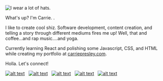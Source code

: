 ![I wear a lot of hats.](https://res.cloudinary.com/carriepresley/image/upload/v1601332278/carriepresley/Header_092820_kxgg92.jpg)


What's up? I'm Carrie. . 

I like to create cool shiz.  Software development, content creation, and telling a story through different mediums fires me up! Well, that and coffee...and rap music....and yoga.

Currently learning React and polishing some Javascript, CSS, and HTML while creating my portfolio at [carriepresley.com](https://carriepresley.com).

Holla. Let's connect!

[![alt text][1.1]][1]&nbsp;&nbsp;
[![alt text][2.1]][2]&nbsp;&nbsp;
[![alt text][3.1]][3]&nbsp;&nbsp;
[![alt text][4.1]][4]&nbsp;&nbsp;
[![alt text][5.1]][5]&nbsp;&nbsp;


[1.1]: https://res.cloudinary.com/carriepresley/image/upload/v1600551819/carriepresley/twitter_gdx4jb.png (twitter) 
[1.1]: https://res.cloudinary.com/carriepresley/image/upload/v1600551819/carriepresley/twitter_gdx4jb.png (twitter) 
[2.1]: https://res.cloudinary.com/carriepresley/image/upload/v1600551819/carriepresley/youtube_brtn5v.png (youtube)
[3.1]: https://res.cloudinary.com/carriepresley/image/upload/v1600551819/carriepresley/instagram_qybw0o.png (insta)
[4.1]: https://res.cloudinary.com/carriepresley/image/upload/v1600551819/carriepresley/linkedin_iowicj.png (linkedin)
[5.1]: https://res.cloudinary.com/carriepresley/image/upload/v1600551819/carriepresley/dribble_q4mpbg.png (dribble)


[1]: http://www.twitter.com/carriepresley15
[2]: http://www.youtube.com/carriepresley
[3]: https://www.instagram.com/carriepresley
[4]: http://www.linkedin.com/in/carriepresley
[5]: http://dribbble.com/carriepresley





